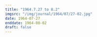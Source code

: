 ```yaml
---
title: "1964.7.27 to 8.2"
imgsrc: "/img/journal/1964/07/27-02.jpg"
date: 1964-07-27
enddate: 1964-08-02
draft: false
---
```


<!-- fix pre-formatted input -->
